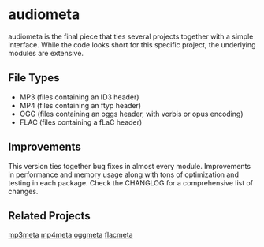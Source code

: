 # audiometa

audiometa is the final piece that ties several projects together with a simple interface. While the code looks short for this specific project, the underlying modules are extensive. 

## File Types
- MP3 (files containing an ID3 header)
- MP4 (files containing an ftyp header)
- OGG (files containing an oggs header, with vorbis or opus encoding)
- FLAC (files containing a fLaC header)

## Improvements
This version ties together bug fixes in almost every module. Improvements in performance and memory usage along with tons of optimization and testing in each package. Check the CHANGLOG for a comprehensive list of changes. 

## Related Projects
[mp3meta](https://github.com/gcottom/mp3meta)
[mp4meta](https://github.com/gcottom/mp4meta)
[oggmeta](https://github.com/gcottom/oggmeta)
[flacmeta](https://github.com/gcottom/flacmeta)
